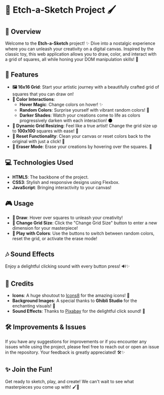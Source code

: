 # 🎨 Etch-a-Sketch Project 🖌️

## 🌟 Overview
Welcome to the **Etch-a-Sketch** project! ✨ Dive into a nostalgic experience where you can unleash your creativity on a digital canvas. Inspired by the classic toy, this web application allows you to draw, color, and interact with a grid of squares, all while honing your DOM manipulation skills! 🌈

## 🚀 Features
- **🖼️ 16x16 Grid**: Start your artistic journey with a beautifully crafted grid of squares that you can draw on!
- **🎨 Color Interactions**: 
  - **Hover Magic**: Change colors on hover! ✨
  - **Random Colors**: Surprise yourself with vibrant random colors! 🌈
  - **Darker Shades**: Watch your creations come to life as colors progressively darken with each interaction! 🌑
- **🔄 Dynamic Grid Resizing**: Feel like a true artist! Change the grid size up to **100x100** squares with ease! 📏
- **🧹 Reset Functionality**: Clean your canvas or reset colors back to the original with just a click! 🚿
- **🧼 Eraser Mode**: Erase your creations by hovering over the squares. 🎉

## 💻 Technologies Used
- **HTML5**: The backbone of the project.
- **CSS3**: Stylish and responsive designs using Flexbox.
- **JavaScript**: Bringing interactivity to your canvas!

## 🎮 Usage
- **🎉 Draw**: Hover over squares to unleash your creativity! 
- **🔄 Change Grid Size**: Click the "Change Grid Size" button to enter a new dimension for your masterpiece! 
- **🌈 Play with Colors**: Use the buttons to switch between random colors, reset the grid, or activate the erase mode! 

## 🎶 Sound Effects
Enjoy a delightful clicking sound with every button press! 🔊✨

## 🎨 Credits
- **Icons**: A huge shoutout to [Icons8](https://icons8.com/icon/set/gaming/fluency) for the amazing icons! 🎉
- **Background Images**: A special thanks to **Ghibli Studio** for the enchanting visuals! 🌌
- **Sound Effects**: Thanks to [Pixabay](https://pixabay.com/sound-effects/search/click/) for the delightful click sound! 🎵

## 🛠️ Improvements & Issues
If you have any suggestions for improvements or if you encounter any issues while using the project, please feel free to reach out or open an issue in the repository. Your feedback is greatly appreciated! 🛠️✨

## ✨ Join the Fun!
Get ready to sketch, play, and create! We can't wait to see what masterpieces you come up with! 🖌️💖

